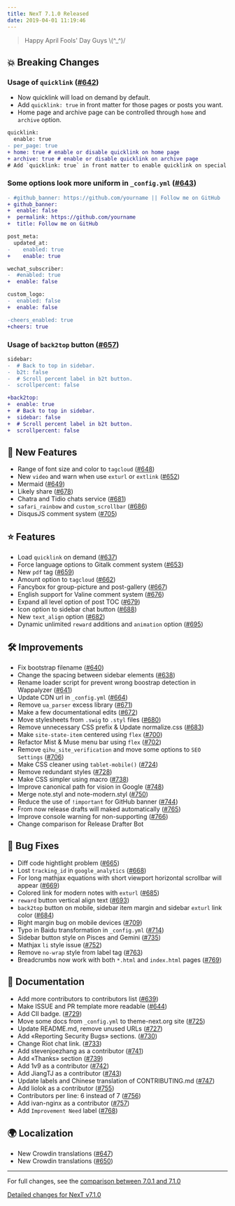 ```yaml
---
title: NexT 7.1.0 Released
date: 2019-04-01 11:19:46 
---
```


> Happy April Fools' Day Guys \\(^_^)/

## 💥 Breaking Changes

### Usage of `quicklink` ([#642](https://github.com/theme-next/hexo-theme-next/pull/642))

- Now quicklink will load on demand by default.
- Add `quicklink: true` in front matter for those pages or posts you want.
- Home page and archive page can be controlled through `home` and `archive` option.

```diff
quicklink:
  enable: true 
- per_page: true
+ home: true # enable or disable quicklink on home page
+ archive: true # enable or disable quicklink on archive page
# Add `quicklink: true` in front matter to enable quicklink on special page or post
```
### Some options look more uniform in `_config.yml` ([#643](https://github.com/theme-next/hexo-theme-next/pull/643))

```diff
- #github_banner: https://github.com/yourname || Follow me on GitHub
+ github_banner:
+  enable: false
+  permalink: https://github.com/yourname
+  title: Follow me on GitHub

post_meta:
  updated_at:
-    enabled: true
+    enable: true

wechat_subscriber:
-  #enabled: true
+  enable: false

custom_logo:
-  enabled: false
+  enable: false

-cheers_enabled: true
+cheers: true
```

### Usage of `back2top` button ([#657](https://github.com/theme-next/hexo-theme-next/pull/657))

```diff
sidebar:
-  # Back to top in sidebar.
-  b2t: false
-  # Scroll percent label in b2t button.
-  scrollpercent: false
```

```diff
+back2top:
+  enable: true
+  # Back to top in sidebar.
+  sidebar: false
+  # Scroll percent label in b2t button.
+  scrollpercent: false
```

## 🌟 New Features

- Range of font size and color to `tagcloud` ([#648](https://github.com/theme-next/hexo-theme-next/pull/648))
- New `video` and warn when use `exturl` or `extlink` ([#652](https://github.com/theme-next/hexo-theme-next/pull/652))
- Mermaid ([#649](https://github.com/theme-next/hexo-theme-next/pull/649))
- Likely share ([#678](https://github.com/theme-next/hexo-theme-next/pull/678))
- Chatra and Tidio chats service ([#681](https://github.com/theme-next/hexo-theme-next/pull/681))
- `safari_rainbow` and `custom_scrollbar` ([#686](https://github.com/theme-next/hexo-theme-next/pull/686))
- DisqusJS comment system ([#705](https://github.com/theme-next/hexo-theme-next/pull/705))

## ⭐ Features

- Load `quicklink` on demand ([#637](https://github.com/theme-next/hexo-theme-next/pull/637))
- Force language options to Gitalk comment system ([#653](https://github.com/theme-next/hexo-theme-next/pull/653))
- New `pdf` tag ([#659](https://github.com/theme-next/hexo-theme-next/pull/659))
- Amount option to `tagcloud` ([#662](https://github.com/theme-next/hexo-theme-next/pull/662))
- Fancybox for group-picture and post-gallery ([#667](https://github.com/theme-next/hexo-theme-next/pull/667))
- English support for Valine comment system ([#676](https://github.com/theme-next/hexo-theme-next/pull/676))
- Expand all level option of post TOC ([#679](https://github.com/theme-next/hexo-theme-next/pull/679))
- Icon option to sidebar chat button ([#688](https://github.com/theme-next/hexo-theme-next/pull/688))
- New `text_align` option ([#682](https://github.com/theme-next/hexo-theme-next/pull/682))
- Dynamic unlimited `reward` additions and `animation` option ([#695](https://github.com/theme-next/hexo-theme-next/pull/695))

## 🛠 Improvements

- Fix bootstrap filename ([#640](https://github.com/theme-next/hexo-theme-next/pull/640))
- Change the spacing between sidebar elements ([#638](https://github.com/theme-next/hexo-theme-next/pull/638))
- Rename loader script for prevent wrong boostrap detection in Wappalyzer ([#641](https://github.com/theme-next/hexo-theme-next/pull/641))
- Update CDN url in `_config.yml` ([#664](https://github.com/theme-next/hexo-theme-next/pull/664))
- Remove `ua_parser` excess library ([#671](https://github.com/theme-next/hexo-theme-next/pull/671))
- Make a few documentational edits ([#672](https://github.com/theme-next/hexo-theme-next/pull/672))
- Move stylesheets from `.swig` to `.styl` files ([#680](https://github.com/theme-next/hexo-theme-next/pull/680))
- Remove unnecessary CSS prefix & Update normalize.css ([#683](https://github.com/theme-next/hexo-theme-next/pull/683))
- Make `site-state-item` centered using `flex` ([#700](https://github.com/theme-next/hexo-theme-next/pull/700))
- Refactor Mist & Muse menu bar using `flex` ([#702](https://github.com/theme-next/hexo-theme-next/pull/702))
- Remove `qihu_site_verification` and move some options to `SEO Settings` ([#706](https://github.com/theme-next/hexo-theme-next/pull/706))
- Make CSS cleaner using `tablet-mobile()` ([#724](https://github.com/theme-next/hexo-theme-next/pull/724))
- Remove redundant styles ([#728](https://github.com/theme-next/hexo-theme-next/pull/728))
- Make CSS simpler using macro ([#738](https://github.com/theme-next/hexo-theme-next/pull/738))
- Improve canonical path for vision in Google ([#748](https://github.com/theme-next/hexo-theme-next/pull/748))
- Merge note.styl and note-modern.styl ([#750](https://github.com/theme-next/hexo-theme-next/pull/750))
- Reduce the use of `!important` for GitHub banner ([#744](https://github.com/theme-next/hexo-theme-next/pull/744))
- From now release drafts will maked automatically ([#765](https://github.com/theme-next/hexo-theme-next/pull/765))
- Improve console warning for non-supporting ([#766](https://github.com/theme-next/hexo-theme-next/pull/766))
- Change comparison for Release Drafter Bot

## 🐞 Bug Fixes

- Diff code hightlight problem ([#665](https://github.com/theme-next/hexo-theme-next/pull/665))
- Lost `tracking_id` in `google_analytics` ([#668](https://github.com/theme-next/hexo-theme-next/pull/668))
- For long mathjax equations with short viewport horizontal scrollbar will appear ([#669](https://github.com/theme-next/hexo-theme-next/pull/669))
- Colored link for modern notes with `exturl` ([#685](https://github.com/theme-next/hexo-theme-next/pull/685))
- `reward` button vertical align text ([#693](https://github.com/theme-next/hexo-theme-next/pull/693))
- `back2top` button on mobile, sidebar item margin and sidebar `exturl` link color ([#684](https://github.com/theme-next/hexo-theme-next/pull/684))
- Right margin bug on mobile devices ([#709](https://github.com/theme-next/hexo-theme-next/pull/709))
- Typo in Baidu transformation in `_config.yml` ([#714](https://github.com/theme-next/hexo-theme-next/pull/714))
- Sidebar button style on Pisces and Gemini ([#735](https://github.com/theme-next/hexo-theme-next/pull/735))
- Mathjax `li` style issue ([#752](https://github.com/theme-next/hexo-theme-next/pull/752))
- Remove `no-wrap` style from label tag ([#763](https://github.com/theme-next/hexo-theme-next/pull/763))
- Breadcrumbs now work with both `*.html` and `index.html` pages ([#769](https://github.com/theme-next/hexo-theme-next/pull/769))

## 📖 Documentation

- Add more contributors to contributors list ([#639](https://github.com/theme-next/hexo-theme-next/pull/639))
- Make ISSUE and PR template more readable ([#644](https://github.com/theme-next/hexo-theme-next/pull/644))
- Add CII badge. ([#729](https://github.com/theme-next/hexo-theme-next/pull/729))
- Move some docs from `_config.yml` to theme-next.org site ([#725](https://github.com/theme-next/hexo-theme-next/pull/725))
- Update README.md, remove unused URLs ([#727](https://github.com/theme-next/hexo-theme-next/pull/727))
- Add «Reporting Security Bugs» sections. ([#730](https://github.com/theme-next/hexo-theme-next/pull/730))
- Change Riot chat link. ([#733](https://github.com/theme-next/hexo-theme-next/pull/733))
- Add stevenjoezhang as a contributor ([#741](https://github.com/theme-next/hexo-theme-next/pull/741))
- Add «Thanks» section ([#739](https://github.com/theme-next/hexo-theme-next/pull/739))
- Add 1v9 as a contributor ([#742](https://github.com/theme-next/hexo-theme-next/pull/742))
- Add JiangTJ as a contributor ([#743](https://github.com/theme-next/hexo-theme-next/pull/743))
- Update labels and Chinese translation of CONTRIBUTING.md ([#747](https://github.com/theme-next/hexo-theme-next/pull/747))
- Add liolok as a contributor ([#755](https://github.com/theme-next/hexo-theme-next/pull/755))
- Contributors per line: 6 instead of 7 ([#756](https://github.com/theme-next/hexo-theme-next/pull/756))
- Add ivan-nginx as a contributor ([#757](https://github.com/theme-next/hexo-theme-next/pull/757))
- Add `Improvement Need` label ([#768](https://github.com/theme-next/hexo-theme-next/pull/768))

## 🌍 Localization

- New Crowdin translations ([#647](https://github.com/theme-next/hexo-theme-next/pull/647))
- New Crowdin translations ([#650](https://github.com/theme-next/hexo-theme-next/pull/650))

***

For full changes, see the [comparison between 7.0.1 and 7.1.0](https://github.com/theme-next/hexo-theme-next/compare/v7.0.1...v7.1.0)


[Detailed changes for NexT v7.1.0](https://github.com/theme-next/hexo-theme-next/releases/tag/v7.1.0)
